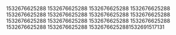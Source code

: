 1532676625288
1532676625288
1532676625288
1532676625288
1532676625288
1532676625288
1532676625288
1532676625288
1532676625288
1532676625288
1532676625288
1532676625288
1532676625288
1532676625288
15326766252881532691517131
